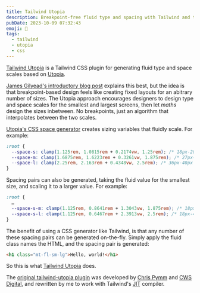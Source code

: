 ```yaml
---
title: Tailwind Utopia
description: Breakpoint-free fluid type and spacing with Tailwind and the utopia.fyi approach
pubDate: 2023-10-09 07:32:43
emoji: 🍃
tags:
  - tailwind
  - utopia
  - css
---
```


[Tailwind Utopia](https://github.com/domchristie/tailwind-utopia) is a Tailwind CSS plugin for generating fluid type and space scales based on [Utopia](https://utopia.fyi/).

[James Gilyead's introductory blog post](https://utopia.fyi/blog/designing-with-fluid-type-scales) explains this best, but the idea is that breakpoint-based design feels like creating fixed layouts for an abitrary number of sizes. The Utopia approach encourages designers to design type and space scales for the smallest and largest screens, then let _maths_ design the sizes inbetween. No breakpoints, just an algorithm that interpolates between the two scales.

[Utopia's CSS space generator](https://utopia.fyi/space/calculator/) creates sizing variables that fluidly scale. For example:

```css
:root {
  --space-s: clamp(1.125rem, 1.0815rem + 0.2174vw, 1.25rem); /* 18px-20px */
  --space-m: clamp(1.6875rem, 1.6223rem + 0.3261vw, 1.875rem); /* 27px-30px */
  --space-l: clamp(2.25rem, 2.163rem + 0.4348vw, 2.5rem); /* 36px-40px */
}
```

Spacing pairs can also be generated, taking the fluid value for the smallest size, and scaling it to a larger value. For example:

```css
:root {
  …
  --space-s-m: clamp(1.125rem, 0.8641rem + 1.3043vw, 1.875rem); /* 18px-30px */
  --space-s-l: clamp(1.125rem, 0.6467rem + 2.3913vw, 2.5rem); /* 18px-40px */
}
```

The benefit of using a CSS generator like Tailwind, is that any number of these spacing pairs can be generated on-the-fly. Simply apply the fluid class names the HTML, and the spacing pair is generated:

```html
<h1 class="mt-fl-sm-lg">Hello, world!</h1>
```

So this is what [Tailwind Utopia](https://github.com/domchristie/tailwind-utopia) does.

The [original tailwind-utopia plugin](https://github.com/cwsdigital/tailwind-utopia) was developed by [Chris Pymm](https://www.chrispymm.co.uk/) and [CWS Digital](https://cwsdigital.com/), and rewritten by me to work with Tailwind's <abbr title="just-in-time">JIT</abbr> compiler.
